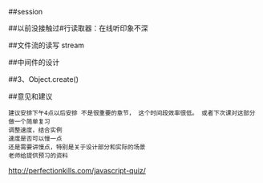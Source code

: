 ##session

##以前没接触过#行读取器：在线听印象不深

##文件流的读写  stream

##中间件的设计 
  
##3、Object.create()

##意见和建议

    建议安排下午4点以后安排 不是很重要的章节， 这个时间段效率很低。 或者下次课对这部分做一个简单复习
    调整速度，结合实例
    速度是否可以慢一点
    还是需要讲慢点，特别是关于设计部分和实际的场景
    老师给提供预习的资料


http://perfectionkills.com/javascript-quiz/
